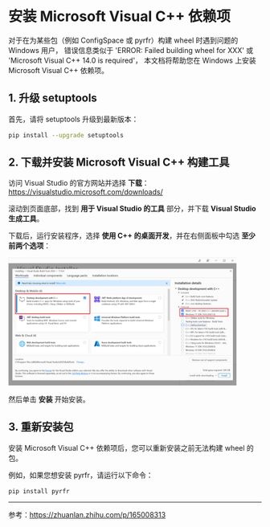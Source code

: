 # 安装 Microsoft Visual C++ 依赖项

对于在为某些包（例如 ConfigSpace 或 pyrfr）构建 wheel 时遇到问题的 Windows 用户，
错误信息类似于 'ERROR: Failed building wheel for XXX' 或 'Microsoft Visual C++ 14.0 is required'，
本文档将帮助您在 Windows 上安装 Microsoft Visual C++ 依赖项。

## 1. 升级 setuptools

首先，请将 setuptools 升级到最新版本：

```bash
pip install --upgrade setuptools
```

## 2. 下载并安装 Microsoft Visual C++ 构建工具

访问 Visual Studio 的官方网站并选择 **下载**：<https://visualstudio.microsoft.com/downloads/>

滚动到页面底部，找到 **用于 Visual Studio 的工具** 部分，并下载 **Visual Studio 生成工具**。

下载后，运行安装程序，选择 **使用 C++ 的桌面开发**，并在右侧面板中勾选 **至少前两个选项**：

<img src="../../imgs/installation/install_vc_build_tools.png" width="90%" class="align-center">

然后单击 **安装** 开始安装。

## 3. 重新安装包

安装 Microsoft Visual C++ 依赖项后，您可以重新安装之前无法构建 wheel 的包。

例如，如果您想安装 pyrfr，请运行以下命令：

```bash
pip install pyrfr
```

-----
参考：<https://zhuanlan.zhihu.com/p/165008313>
